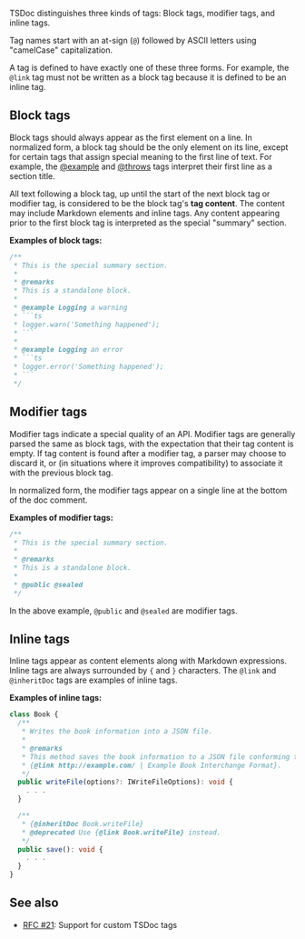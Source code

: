 TSDoc distinguishes three kinds of tags: Block tags, modifier tags, and
inline tags.

Tag names start with an at-sign (`@`) followed by ASCII letters using
"camelCase" capitalization.

A tag is defined to have exactly one of these three forms. For example,
the `@link` tag must not be written as a block tag because it is defined
to be an inline tag.

## Block tags

Block tags should always appear as the first element on a line. In
normalized form, a block tag should be the only element on its line,
except for certain tags that assign special meaning to the first line of
text. For example, the [@example](https://tsdoc.org/pages/tags/example/) and
[@throws](https://tsdoc.org/pages/tags/throws/) tags interpret their first line as a
section title.

All text following a block tag, up until the start of the next block tag
or modifier tag, is considered to be the block tag's **tag content**.
The content may include Markdown elements and inline tags. Any content
appearing prior to the first block tag is interpreted as the special
"summary" section.

**Examples of block tags:**

````ts
/**
 * This is the special summary section.
 *
 * @remarks
 * This is a standalone block.
 *
 * @example Logging a warning
 * ```ts
 * logger.warn('Something happened');
 * ```
 *
 * @example Logging an error
 * ```ts
 * logger.error('Something happened');
 * ```
 */
````

## Modifier tags

Modifier tags indicate a special quality of an API. Modifier tags are
generally parsed the same as block tags, with the expectation that their
tag content is empty. If tag content is found after a modifier tag, a
parser may choose to discard it, or (in situations where it improves
compatibility) to associate it with the previous block tag.

In normalized form, the modifier tags appear on a single line at the
bottom of the doc comment.

**Examples of modifier tags:**

```ts
/**
 * This is the special summary section.
 *
 * @remarks
 * This is a standalone block.
 *
 * @public @sealed
 */
```

In the above example, `@public` and `@sealed` are modifier tags.

## Inline tags

Inline tags appear as content elements along with Markdown expressions.
Inline tags are always surrounded by `{` and `}` characters. The `@link`
and `@inheritDoc` tags are examples of inline tags.

**Examples of inline tags:**

```ts
class Book {
  /**
   * Writes the book information into a JSON file.
   *
   * @remarks
   * This method saves the book information to a JSON file conforming to the standardized
   * {@link http://example.com/ | Example Book Interchange Format}.
   */
  public writeFile(options?: IWriteFileOptions): void {
    . . .
  }

  /**
   * {@inheritDoc Book.writeFile}
   * @deprecated Use {@link Book.writeFile} instead.
   */
  public save(): void {
    . . .
  }
}
```

## See also

- [RFC #21](https://github.com/microsoft/tsdoc/issues/21): Support for
  custom TSDoc tags
